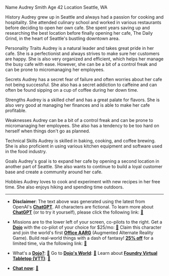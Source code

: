 Name Audrey Smith
Age 42
Location Seattle, WA

History Audrey grew up in Seattle and always had a passion for cooking and hospitality. She attended culinary school and worked in various restaurants before deciding to open her own cafe. She spent years saving up and researching the best location before finally opening her cafe, The Daily Grind, in the heart of Seattle's bustling downtown area.

Personality Traits Audrey is a natural leader and takes great pride in her cafe. She is a perfectionist and always strives to make sure her customers are happy. She is also very organized and efficient, which helps her manage the busy cafe with ease. However, she can be a bit of a control freak and can be prone to micromanaging her employees.

Secrets Audrey has a secret fear of failure and often worries about her cafe not being successful. She also has a secret addiction to caffeine and can often be found sipping on a cup of coffee during her down time.

Strengths Audrey is a skilled chef and has a great palate for flavors. She is also very good at managing her finances and is able to make her cafe profitable.

Weaknesses Audrey can be a bit of a control freak and can be prone to micromanaging her employees. She also has a tendency to be too hard on herself when things don't go as planned.

Technical Skills Audrey is skilled in baking, cooking, and coffee brewing. She is also proficient in using various kitchen equipment and software used in the food industry.

Goals Audrey's goal is to expand her cafe by opening a second location in another part of Seattle. She also wants to continue to build a loyal customer base and create a community around her cafe.

Hobbies Audrey loves to cook and experiment with new recipes in her free time. She also enjoys hiking and spending time outdoors.
 

---
* **Disclaimer**: The text above was generated using the latest from OpenAI's [**ChatGPT**](https://openai.com/blog/chatgpt/).  All characters are fictional.  To learn more about [**ChatGPT**](https://openai.com/blog/chatgpt/) (or to try it yourself), please click the following link: [:closed_book:](https://openai.com/blog/chatgpt/)

* Missions are to the lower left of your screen, co-pilots to the right. Get a [**Dojo**](https://workmates.live/marketplace) with the co-pilot of your choice for $25/mo: [:green_book:](https://workmates.live/marketplace) Claim this character and join the world's first [**Office AARG**](https://dojos.world) (Augmented Alternate Reality Game). Build real-world things with a dash of fantasy! [**25% off**](https://blog.workmates.live/deal-on-a-dojo) for a limited time, via the following link: [:green_book:](https://blog.workmates.live/deal-on-a-dojo) 

* What's a [**Dojo?**](https://workdojos.com): [:blue_book:](https://workdojos.com)  Go to [**Dojo's World**](https://dojos.world): [:blue_book:](https://dojos.world)  Learn about [**Foundry Virtual Tabletop (VTT)**](https://foundryvtt.com): [:closed_book:](https://foundryvtt.com/)

* [**Chat now**](https://chat.workmates.live/channel/support): [:ledger:](https://chat.workmates.live/channel/support)